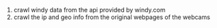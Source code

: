1. crawl windy data from the api provided by windy.com
2. crawl the ip and geo info from the original webpages of the webcams